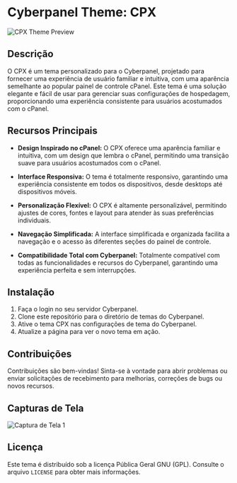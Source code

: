# Cyberpanel Theme: CPX

![CPX Theme Preview](https://i.ibb.co/j4xT6cY/Captura-de-tela-2024-05-07-121945.png)

## Descrição

O CPX é um tema personalizado para o Cyberpanel, projetado para fornecer uma experiência de usuário familiar e intuitiva, com uma aparência semelhante ao popular painel de controle cPanel. Este tema é uma solução elegante e fácil de usar para gerenciar suas configurações de hospedagem, proporcionando uma experiência consistente para usuários acostumados com o cPanel.

## Recursos Principais

- **Design Inspirado no cPanel:** O CPX oferece uma aparência familiar e intuitiva, com um design que lembra o cPanel, permitindo uma transição suave para usuários acostumados com o cPanel.
  
- **Interface Responsiva:** O tema é totalmente responsivo, garantindo uma experiência consistente em todos os dispositivos, desde desktops até dispositivos móveis.

- **Personalização Flexível:** O CPX é altamente personalizável, permitindo ajustes de cores, fontes e layout para atender às suas preferências individuais.

- **Navegação Simplificada:** A interface simplificada e organizada facilita a navegação e o acesso às diferentes seções do painel de controle.

- **Compatibilidade Total com Cyberpanel:** Totalmente compatível com todas as funcionalidades e recursos do Cyberpanel, garantindo uma experiência perfeita e sem interrupções.

## Instalação

1. Faça o login no seu servidor Cyberpanel.
2. Clone este repositório para o diretório de temas do Cyberpanel.
3. Ative o tema CPX nas configurações de tema do Cyberpanel.
4. Atualize a página para ver o novo tema em ação.

## Contribuições

Contribuições são bem-vindas! Sinta-se à vontade para abrir problemas ou enviar solicitações de recebimento para melhorias, correções de bugs ou novos recursos.

## Capturas de Tela

![Captura de Tela 1](https://i.ibb.co/j4xT6cY/Captura-de-tela-2024-05-07-121945.png)

## Licença

Este tema é distribuído sob a licença Pública Geral GNU (GPL). Consulte o arquivo `LICENSE` para obter mais informações.

